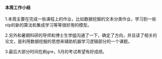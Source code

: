 #### 本周工作小结
 1.本周主要在完成一些课程上的作业，比如数据挖掘的文本分类作业，学习到一些nlp的新的算法和集成学习等等很好用的模型。
 
 2.另外和暑期科研的导师和博士生学姐沟通了一下，确定了方向，并且读了相关的论文，是利用数据挖掘的思想来辅助机器学习逻辑部分的一个课题。
 
 3.最后大部分时间在刷gre，5月的考试希望有好成绩。
